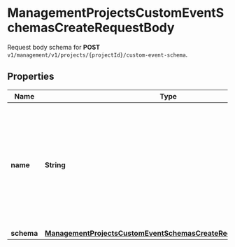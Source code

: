 

# ManagementProjectsCustomEventSchemasCreateRequestBody

Request body schema for **POST** `v1/management/v1/projects/{projectId}/custom-event-schema`.

## Properties

| Name | Type | Description |
|------------ | ------------- | ------------- |
|**name** | **String** | User-defined name of the custom event. This is also shown in **Project Settings** &gt; **Event Schema** in the Voucherify Dashboard. |
|**schema** | [**ManagementProjectsCustomEventSchemasCreateRequestBodySchema**](ManagementProjectsCustomEventSchemasCreateRequestBodySchema.md) |  |



